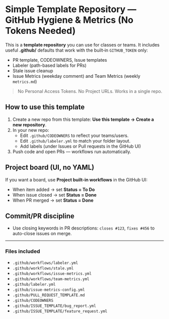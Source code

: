 # Simple Template Repository — GitHub Hygiene & Metrics (No Tokens Needed)

This is a **template repository** you can use for classes or teams.
It includes useful **.github/** defaults that work with the built‑in `GITHUB_TOKEN` only:
- PR template, CODEOWNERS, Issue templates
- Labeler (path-based labels for PRs)
- Stale issue cleanup
- Issue Metrics (weekday comment) and Team Metrics (weekly `metrics.md`)

> No Personal Access Tokens. No Project URLs. Works in a single repo.

## How to use this template
1. Create a new repo from this template: **Use this template → Create a new repository**.
2. In your new repo:
   - Edit `.github/CODEOWNERS` to reflect your teams/users.
   - Edit `.github/labeler.yml` to match your folder layout.
   - Add labels (under Issues or Pull requests in the GitHub UI)
3. Push code and open PRs — workflows run automatically.

## Project board (UI, no YAML)
If you want a board, use **Project built-in workflows** in the GitHub UI:
- When item added → set **Status = To Do**
- When issue closed → set **Status = Done**
- When PR merged → set **Status = Done**

## Commit/PR discipline
- Use closing keywords in PR descriptions: `closes #123`, `fixes #456` to auto-close issues on merge.

---

### Files included
- `.github/workflows/labeler.yml`
- `.github/workflows/stale.yml`
- `.github/workflows/issue-metrics.yml`
- `.github/workflows/team-metrics.yml`
- `.github/labeler.yml`
- `.github/issue-metrics-config.yml`
- `.github/PULL_REQUEST_TEMPLATE.md`
- `.github/CODEOWNERS`
- `.github/ISSUE_TEMPLATE/bug_report.yml`
- `.github/ISSUE_TEMPLATE/feature_request.yml`
